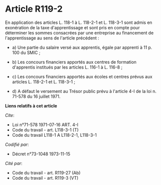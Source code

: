 # Article R119-2

En application des articles L. 118-1 à L. 118-2-1 et L. 118-3-1 sont admis en exonération de la taxe d'apprentissage et sont
pris en compte pour déterminer les sommes consacrées par une entreprise au financement de l'apprentissage au sens de
l'article précédent :

- a) Une partie du salaire versé aux apprentis, égale par apprenti à 11 p. 100 du SMIC ;

- b) Les concours financiers apportés aux centres de formation d'apprentis institués par les articles L. 116-1 à L. 116-8 ;

- c) Les concours financiers apportés aux écoles et centres prévus aux articles L. 118-2-1 et L. 118-3-1 ;

- d) A défaut le versement au Trésor public prévu à l'article 4-I de la loi n. 71-578 du 16 juillet 1971.

**Liens relatifs à cet article**

_Cite_:

  - Loi n°71-578 1971-07-16 ART. 4-I
  - Code du travail - art. L118-3-1 (T)
  - Code du travail L118-1 A L118-2-1, L118-3-1

_Codifié par_:

  - Décret n°73-1048 1973-11-15

_Cité par_:

  - Code du travail - art. R119-27 (Ab)
  - Code du travail - art. R119-3 (VT)
